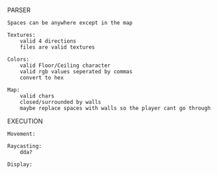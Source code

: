 PARSER

	Spaces can be anywhere except in the map

	Textures:
		valid 4 directions
		files are valid textures

	Colors:
		valid Floor/Ceiling character
		valid rgb values seperated by commas
		convert to hex

	Map:
		valid chars
		closed/surrounded by walls
		maybe replace spaces with walls so the player cant go through

EXECUTION

	Movement:

	Raycasting:
		dda?

	Display:
